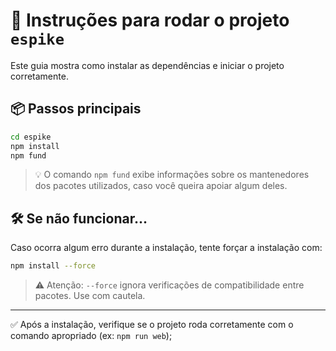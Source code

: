 # 🚀 Instruções para rodar o projeto `espike`

Este guia mostra como instalar as dependências e iniciar o projeto corretamente.

## 📦 Passos principais

```bash
cd espike
npm install
npm fund
```

> 💡 O comando `npm fund` exibe informações sobre os mantenedores dos pacotes utilizados, caso você queira apoiar algum deles.

## 🛠️ Se não funcionar...

Caso ocorra algum erro durante a instalação, tente forçar a instalação com:

```bash
npm install --force
```

> ⚠️ Atenção: `--force` ignora verificações de compatibilidade entre pacotes. Use com cautela.

---

✅ Após a instalação, verifique se o projeto roda corretamente com o comando apropriado (ex: `npm run web`);